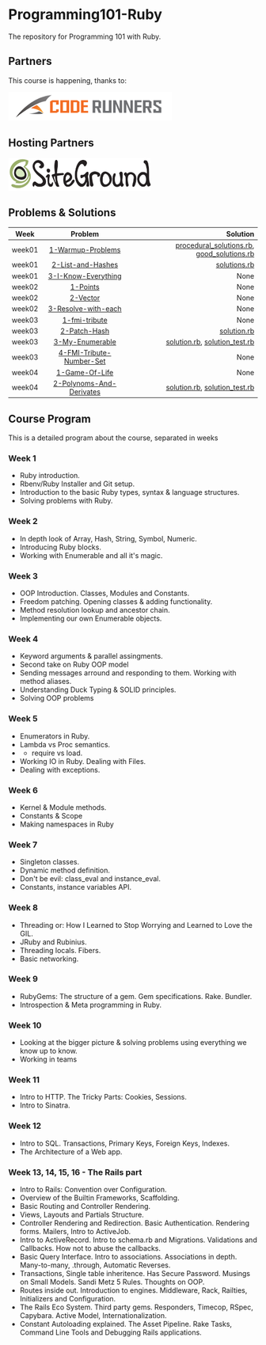 # Programming101-Ruby

The repository for Programming 101 with Ruby.

## Partners

This course is happening, thanks to:

[![](partners/coderunners.png)](https://code-runners.com/about)

## Hosting Partners

[![SiteGround](partners/SiteGround.png)](https://www.siteground.com/)

## Problems & Solutions

| Week | Problem | Solution |
| ---- |:-------:| --------:|
| week01 | [1-Warmup-Problems](week01/1-Warmup-Problems) | [procedural_solutions.rb](week01/1-Warmup-Problems/procedural_solutions.rb), [good_solutions.rb](week01/1-Warmup-Problems/good_solutions.rb) |
| week01 | [2-List-and-Hashes](week01/2-List-and-Hashes) | [solutions.rb](week01/2-List-and-Hashes/solutions.rb) |
| week01 | [3-I-Know-Everything](week01/3-I-Know-Everything) | None |
| week02 | [1-Points](week02/1-Points) | None |
| week02 | [2-Vector](week02/2-Vector) | None |
| week02 | [3-Resolve-with-each](week02/3-Resolve-with-each) | None |
| week03 | [1-fmi-tribute](week03/1-fmi-tribute) | None |
| week03 | [2-Patch-Hash](week03/2-Patch-Hash) | [solution.rb](week03/2-Patch-Hash/solution.rb) |
| week03 | [3-My-Enumerable](week03/3-My-Enumerable) | [solution.rb](week03/3-My-Enumerable/solution.rb), [solution_test.rb](week03/3-My-Enumerable/solution_test.rb) |
| week03 | [4-FMI-Tribute-Number-Set](week03/4-FMI-Tribute-Number-Set) | None |
| week04 | [1-Game-Of-Life](week04/1-Game-Of-Life) | None |
| week04 | [2-Polynoms-And-Derivates](week04/2-Polynoms-And-Derivates) | [solution.rb](week04/2-Polynoms-And-Derivates/solution.rb), [solution_test.rb](week04/2-Polynoms-And-Derivates/solution_test.rb) |

## Course Program

This is a detailed program about the course, separated in weeks

### Week 1

* Ruby introduction.
* Rbenv/Ruby Installer and Git setup.
* Introduction to the basic Ruby types, syntax & language structures.
* Solving problems with Ruby.

### Week 2

* In depth look of Array, Hash, String, Symbol, Numeric.
* Introducing Ruby blocks.
* Working with Enumerable and all it's magic.

### Week 3

* OOP Introduction. Classes, Modules and Constants.
* Freedom patching. Opening classes & adding functionality.
* Method resolution lookup and ancestor chain.
* Implementing our own Enumerable objects.

### Week 4

* Keyword arguments & parallel assingments.
* Second take on Ruby OOP model
* Sending messages arround and responding to them. Working with method aliases.
* Understanding Duck Typing & SOLID principles.
* Solving OOP problems

### Week 5

* Enumerators in Ruby.
* Lambda vs Proc semantics.
* * require vs load.
* Working IO in Ruby. Dealing with Files.
* Dealing with exceptions.

### Week 6

* Kernel & Module methods.
* Constants & Scope
* Making namespaces in Ruby

### Week 7

* Singleton classes.
* Dynamic method definition.
* Don't be evil: class_eval and instance_eval.
* Constants, instance variables API.

### Week 8

* Threading or: How I Learned to Stop Worrying and Learned to Love the GIL.
* JRuby and Rubinius. 
* Threading locals. Fibers.
* Basic networking.

### Week 9

* RubyGems: The structure of a gem. Gem specifications. Rake. Bundler.
* Introspection & Meta programming in Ruby.

### Week 10

* Looking at the bigger picture & solving problems using everything we know up to know.
* Working in teams

### Week 11

* Intro to HTTP. The Tricky Parts: Cookies, Sessions.
* Intro to Sinatra.

### Week 12

* Intro to SQL. Transactions, Primary Keys, Foreign Keys, Indexes.
* The Architecture of a Web app.

### Week 13, 14, 15, 16 - The Rails part

* Intro to Rails: Convention over Configuration.
* Overview of the Builtin Frameworks, Scaffolding. 
* Basic Routing and Controller Rendering.
* Views, Layouts and Partials Structure.
* Controller Rendering and Redirection. Basic Authentication. Rendering forms. Mailers, Intro to ActiveJob.
* Intro to ActiveRecord. Intro to schema.rb and Migrations. Validations and Callbacks. How not to abuse the callbacks.
* Basic Query Interface. Intro to associations. Associations in depth. Many-to-many, .through, Automatic Reverses.
* Transactions, Single table inheritence. Has Secure Password. Musings on Small Models. Sandi Metz 5 Rules. Thoughts on OOP.
* Routes inside out. Introduction to engines. Middleware, Rack, Railties, Initializers and Configuration.
* The Rails Eco System. Third party gems. Responders, Timecop, RSpec, Capybara. Active Model, Internationalization.
* Constant Autoloading explained. The Asset Pipeline. Rake Tasks, Command Line Tools and Debugging Rails applications.

